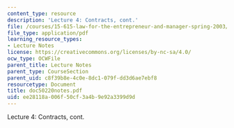 ```yaml
---
content_type: resource
description: 'Lecture 4: Contracts, cont.'
file: /courses/15-615-law-for-the-entrepreneur-and-manager-spring-2003/ee28118a006f50cf3a4b9e92a3399d9d_doc50220notes.pdf
file_type: application/pdf
learning_resource_types:
- Lecture Notes
license: https://creativecommons.org/licenses/by-nc-sa/4.0/
ocw_type: OCWFile
parent_title: Lecture Notes
parent_type: CourseSection
parent_uid: c8f39b8e-4c0e-8dc1-079f-dd3d6ae7ebf8
resourcetype: Document
title: doc50220notes.pdf
uid: ee28118a-006f-50cf-3a4b-9e92a3399d9d
---
```

Lecture 4: Contracts, cont.